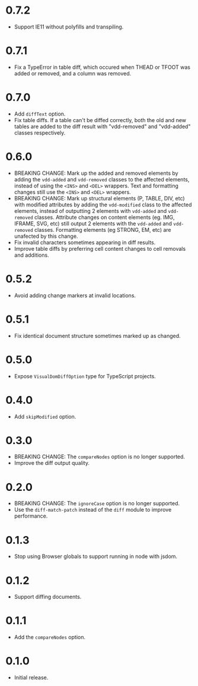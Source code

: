 # 0.7.2

-   Support IE11 without polyfills and transpiling.

# 0.7.1

-   Fix a TypeError in table diff, which occured when THEAD or TFOOT was added or removed, and a column was removed.

# 0.7.0

-   Add `diffText` option.
-   Fix table diffs. If a table can't be diffed correctly, both the old and new tables are added to the diff result with "vdd-removed" and "vdd-added" classes respectively.

# 0.6.0

-   BREAKING CHANGE: Mark up the added and removed elements by adding the `vdd-added` and `vdd-removed` classes to the affected elements, instead of using the `<INS>` and `<DEL>` wrappers. Text and formatting changes still use the `<INS>` and `<DEL>` wrappers.
-   BREAKING CHANGE: Mark up structural elements (P, TABLE, DIV, etc) with modified attributes by adding the `vdd-modified` class to the affected elements, instead of outputting 2 elements with `vdd-added` and `vdd-removed` classes. Attribute changes on content elements (eg. IMG, IFRAME, SVG, etc) still output 2 elements with the `vdd-added` and `vdd-removed` classes. Formatting elements (eg STRONG, EM, etc) are unafected by this change.
-   Fix invalid characters sometimes appearing in diff results.
-   Improve table diffs by preferring cell content changes to cell removals and additions.

# 0.5.2

-   Avoid adding change markers at invalid locations.

# 0.5.1

-   Fix identical document structure sometimes marked up as changed.

# 0.5.0

-   Expose `VisualDomDiffOption` type for TypeScript projects.

# 0.4.0

-   Add `skipModified` option.

# 0.3.0

-   BREAKING CHANGE: The `compareNodes` option is no longer supported.
-   Improve the diff output quality.

# 0.2.0

-   BREAKING CHANGE: The `ignoreCase` option is no longer supported.
-   Use the `diff-match-patch` instead of the `diff` module to improve performance.

# 0.1.3

-   Stop using Browser globals to support running in node with jsdom.

# 0.1.2

-   Support diffing documents.

# 0.1.1

-   Add the `compareNodes` option.

# 0.1.0

-   Initial release.
